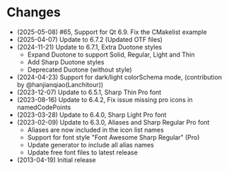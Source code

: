 # Changes

- (2025-05-08) #65, Support for Qt 6.9. Fix the CMakelist example
- (2025-04-07) Update to 6.7.2 (Updated OTF files)
- (2024-11-21) Update to 6.7.1, Extra Duotone styles
  - Expand Duotone to support Solid, Regular, Light and Thin
  - Add Sharp Duotone styles
  - Deprecated Duotone (without style)
- (2024-04-23) Support for dark/light colorSchema mode, (contribution by @hanjianqiao(Lanchitour))
- (2023-12-07) Update to 6.5.1, Sharp Thin Pro font
- (2023-08-16) Update to 6.4.2, Fix issue missing pro icons in namedCodePoints
- (2023-03-28) Update to 6.4.0, Sharp Light Pro font
- (2023-02-09) Update to 6.3.0, Aliases and Sharp Regular Pro font
  - Aliases are now included in the icon list names
  - Support for font style "Font Awesome Sharp Regular" (Pro)
  - Update generator to include all alias names
  - Update free font files to latest release
- (2013-04-19) Initial release
